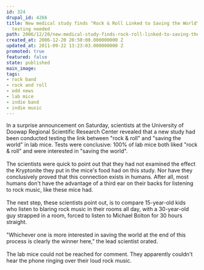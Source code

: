 ```yaml
---
id: 324
drupal_id: 4266
title: New medical study finds "Rock & Roll Linked to Saving the World", but further
  testing needed
path: 2006/12/20/new-medical-study-finds-rock-roll-linked-to-saving-the-world-but-further-testing-needed
created_at: 2006-12-20 20:50:00.000000000 Z
updated_at: 2011-09-22 13:23:03.000000000 Z
promoted: true
featured: false
state: published
main_image: 
tags:
- rock band
- rock and roll
- odd news
- lab mice
- indie band
- indie music
---
```

In a surprise announcement on Saturday, scientists at the University of Doowap Regional Scientific Research Center revealed that a new study had been conducted testing the link between "rock &amp; roll" and "saving the world" in lab mice. Tests were conclusive: 100% of lab mice both liked "rock &amp; roll" and were interested in "saving the world".<br /><br />The scientists were quick to point out that they had not examined the effect the Kryptonite they put in the mice's food had on this study. Nor have they conclusively proved that this connection exists in humans. After all, most humans don't have the advantage of a third ear on their backs for listening to rock music, like these mice had.<br /><br />The next step, these scientists point out, is to compare 15-year-old kids who listen to blaring rock music in their rooms all day, with a 30-year-old guy strapped in a room, forced to listen to Michael Bolton for 30 hours straight.<br /><br />"Whichever one is more interested in saving the world at the end of this process is clearly the winner here," the lead scientist orated.<br /><br />The lab mice could not be reached for comment. They apparently couldn't hear the phone ringing over their loud rock music.
